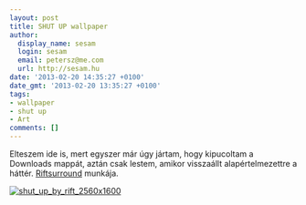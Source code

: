 ```yaml
---
layout: post
title: SHUT UP wallpaper
author:
  display_name: sesam
  login: sesam
  email: petersz@me.com
  url: http://sesam.hu
date: '2013-02-20 14:35:27 +0100'
date_gmt: '2013-02-20 13:35:27 +0100'
tags:
- wallpaper
- shut up
- Art
comments: []
---
```


Elteszem ide is, mert egyszer már úgy jártam, hogy kipucoltam a Downloads mappát, aztán csak lestem, amikor visszaállt alapértelmezettre a háttér. [Riftsurround](http://riftsurround.deviantart.com) munkája.

[![shut_up_by_rift_2560x1600](http://sesam.hu/wp-content/uploads/2013/02/shut_up_by_rift_2560x1600-1024x640.jpg)](http://riftsurround.deviantart.com/art/SHUT-UP-WALLPAPER-79938107)
